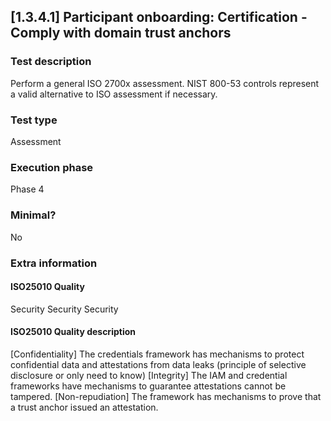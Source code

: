 
## [1.3.4.1] Participant onboarding: Certification - Comply with domain trust anchors
 
### Test description
Perform a general ISO 2700x assessment. NIST 800-53 controls represent a valid alternative to ISO assessment if necessary.
 
### Test type
Assessment
 
### Execution phase
Phase 4
 
### Minimal?
No
 
### Extra information
#### ISO25010 Quality
Security
Security
Security
#### ISO25010 Quality description
[Confidentiality] The credentials framework has mechanisms to protect confidential data and attestations from data leaks (principle of selective disclosure or only need to know) 
[Integrity] The IAM and credential frameworks have mechanisms to guarantee attestations cannot be tampered.
[Non-repudiation] The framework has mechanisms to prove that a trust anchor issued an attestation.
    